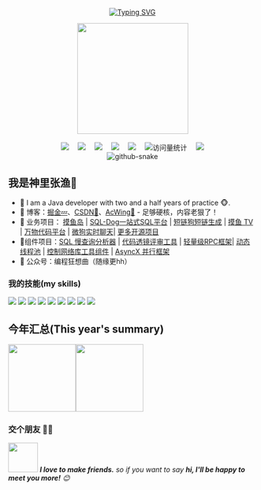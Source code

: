 <div align="center">

  <!-- dynamic typing effect 动态打字效果 -->
  
  [![Typing SVG](https://readme-typing-svg.demolab.com?font=Fira+Code&pause=1000&width=435&lines=console.log(%22Hello%2C%20World%22);没有天赋，那就重复!&center=true&size=27)](https://git.io/typing-svg)


  <!-- knock code pictures 敲代码的图片 -->
  <picture>
    <source media="(prefers-color-scheme: dark)" srcset="https://cdn.jsdelivr.net/gh/sun0225SUN/sun0225SUN/assets/images/coding.gif" />
    <source media="(prefers-color-scheme: light)" srcset="https://cdn.jsdelivr.net/gh/sun0225SUN/sun0225SUN/assets/images/developer.svg" height="225px" />
    <img src="https://cdn.jsdelivr.net/gh/sun0225SUN/sun0225SUN/assets/images/coding.gif" />
  </picture>

  <!-- for beauty 留个空行好看点 -->
  <div>&nbsp;</div>

  <!-- profile logo 个人资料徽标 -->
  <div>
    <a href="https://twitter.com/sun0225SUN/"><img src="https://img.shields.io/badge/Twitter-推特-blue" /></a>&emsp;
    <a href="https://www.youtube.com/@sun0225SUN"><img src="https://img.shields.io/badge/YouTube-油管-c32136" /></a>&emsp;
    <a href="https://sunguoqi.com/"><img src="https://img.shields.io/badge/Website-博客-8c36db" /></a>&emsp;
    <a href="https://wechat.guoqi.dev"><img src="https://img.shields.io/badge/WeChat-微信-07c160" /></a>&emsp;
    <a href="https://space.bilibili.com/448488855/"><img src="https://img.shields.io/badge/Bilibili-B站-ff69b4" /></a>&emsp;
    <!-- visitor -->
    <img src="https://komarev.com/ghpvc/?username=sun0225SUN&label=Views&color=orange&style=flat" alt="访问量统计" />&emsp;
    <!-- wakatime -->    
    <a href="https://wakatime.com/@sun0225SUN"><img src="https://wakatime.com/badge/user/42d0678c-368b-448b-9a77-5d21c5b55352.svg" /></a>

  </div>

  <!-- Snake Code Contribution Map 贪吃蛇代码贡献图 -->
  <picture>
    <source media="(prefers-color-scheme: dark)" srcset="https://cdn.jsdelivr.net/gh/sun0225SUN/sun0225SUN/profile-snake-contrib/github-contribution-grid-snake-dark.svg" />
    <source media="(prefers-color-scheme: light)" srcset="https://cdn.jsdelivr.net/gh/sun0225SUN/sun0225SUN/profile-snake-contrib/github-contribution-grid-snake.svg" />
    <img alt="github-snake" src="https://cdn.jsdelivr.net/gh/sun0225SUN/sun0225SUN/profile-snake-contrib/github-contribution-grid-snake-dark.svg" />
  </picture>

</div>


## 我是神里张渔🐙

- 🌹 I am a Java developer with two and a half years of practice 🐵.
- :pencil: 博客：[掘金💤](https://juejin.cn/user/1786062063024727)、[CSDN💬](https://blog.csdn.net/qq_52416556?type=lately)、[AcWing🌟](https://www.acwing.com/user/myspace/index/123811/) - 足够硬核，内容老狠了！
- 🔭 业务项目： <a href="https://github.com/00booker/fish-island-backend" target="_blank">摸鱼岛</a> | <a href="https://github.com/00booker/sql-dog-backend" target="_blank">SQL-Dog一站式SQL平台</a> | <a href="https://github.com/00booker/short-link-dog-backend" target="_blank">短链狗短链生成</a> | <a href="https://github.com/00booker/fishTV " target="_blank">摸鱼 TV</a> | <a href="https://github.com/00booker/wanwu-code-backend" target="_blank">万物代码平台</a> | <a href="https://github.com/00booker/we-go" target="_blank">微狗实时聊天</a>| <a href="https://github.com/00booker?tab=repositories" target="_blank">更多开源项目</a>
- 🚀组件项目：<a href="https://github.com/00booker/sql-slow-mirror" target="_blank">SQL 慢查询分析器</a> | <a href="https://github.com/00booker/CodeLens" target="_blank">代码透镜评审工具</a> | <a href="https://github.com/00booker/CRPC" target="_blank">轻量级RPC框架</a>| <a href="https://github.com/00booker/flex-pool" target="_blank">动态线程池</a>  | <a href="https://github.com/00booker/switch-http" target="_blank">控制网络库工具组件</a> | <a href="https://github.com/00booker/AsyncX" target="_blank">AsyncX 并行框架</a>
- 💌 公众号：编程狂想曲（随缘更hh）


### 我的技能(my skills)   

![](https://img.shields.io/badge/-Java-4C7491?style=flat-square&logo=java&logoColor=fff)
![](https://img.shields.io/badge/-Spring-5FB832?style=flat-square&logo=Spring&logoColor=fff)
![](https://img.shields.io/badge/-Python-3e74a2?style=flat-square&logo=Python&logoColor=fff)
![](https://img.shields.io/badge/-Vue-4fc08d?style=flat-square&logo=Vue.js&logoColor=fff)
![](https://img.shields.io/badge/-Docker-2496ED?style=flat-square&logo=Docker&logoColor=fff)
![](https://img.shields.io/badge/-Linux-000000?style=flat-square&logo=Linux&logoColor=fff)
![](https://img.shields.io/badge/-MySQL-4479A1?style=flat-square&logo=MySQL&logoColor=fff)
![](https://img.shields.io/badge/-Redis-DC382D?style=flat-square&logo=Redis&logoColor=fff)
![](https://img.shields.io/badge/-Git-E84E31?style=flat-square&logo=Git&logoColor=fff)


## 今年汇总(This year's summary) 

<img align="" height="137px" src="https://github-readme-stats.vercel.app/api?username=00booker&hide_title=true&hide_border=true&show_icons=true&include_all_commits=true&line_height=21&bg_color=0,EC6C6C,FFD479,FFFC79,73FA79&theme=graywhite&locale=cn" /><img align="" height="137px" src="https://github-readme-stats.vercel.app/api/top-langs/?username=00booker&hide_title=true&hide_border=true&layout=compact&bg_color=0,73FA79,73FDFF,D783FF&theme=graywhite&locale=cn" />

### 交个朋友 👬🏻

<img src="https://media.giphy.com/media/LnQjpWaON8nhr21vNW/giphy.gif" width="60"> <em><b>I love to make friends.</b> so if you want to say <b>hi, I'll be happy to meet you more!</b> 😊</em>

